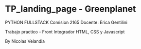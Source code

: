 # TP_landing_page - Greenplanet

PYTHON FULLSTACK
Comision 2165
Docente: Erica Gentilini

Trabajo practico - Front Integrador
HTML, CSS y Javascript

By Nicolas Velandia
